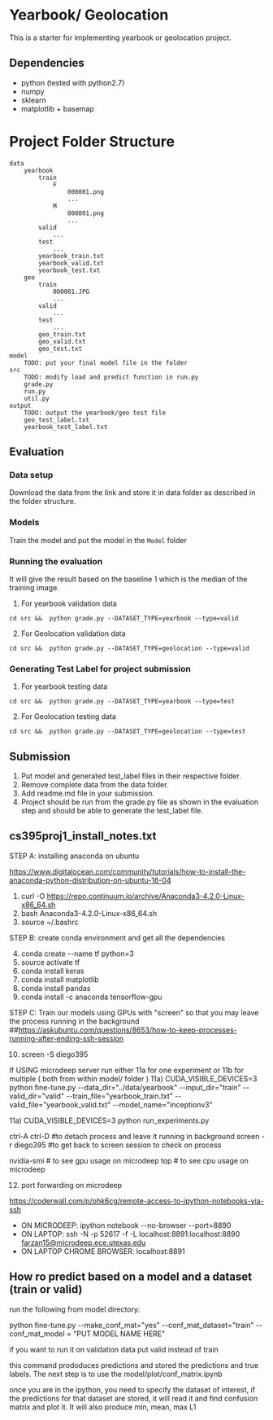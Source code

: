 # Yearbook/ Geolocation
This is a starter for implementing yearbook or geolocation project.

## Dependencies
 * python (tested with python2.7)
 * numpy
 * sklearn
 * matplotlib + basemap

# Project Folder Structure
```
data
	yearbook
		train
			F
				000001.png
				...
			M
				000001.png
				...
		valid
			...
		test
			...
		yearbook_train.txt
		yearbook_valid.txt
		yearbook_test.txt
	geo
		train
			000001.JPG
			...
		valid
			...
		test
			...
		geo_train.txt
		geo_valid.txt
		geo_test.txt
model
	TODO: put your final model file in the folder
src
	TODO: modify load and predict function in run.py
	grade.py
	run.py
	util.py
output
	TODO: output the yearbook/geo test file
	geo_test_label.txt
	yearbook_test_label.txt
```

## Evaluation
### Data setup
Download the data from the link and store it in data folder as described in the folder structure.

### Models
Train the model and put the model in the `Model` folder

### Running the evaluation
It will give the result based on the baseline 1 which is the median of the training image.
1. For yearbook validation data
```
cd src &&  python grade.py --DATASET_TYPE=yearbook --type=valid
```

2. For Geolocation validation data
```
cd src &&  python grade.py --DATASET_TYPE=geolocation --type=valid
```

### Generating Test Label for project submission
1. For yearbook testing data
```
cd src &&  python grade.py --DATASET_TYPE=yearbook --type=test
```

2. For Geolocation testing data
```
cd src &&  python grade.py --DATASET_TYPE=geolocation --type=test
```

## Submission
1. Put model and generated test_label files in their respective folder.
2. Remove complete data from the data folder.
3. Add readme.md file in your submission.
4. Project should be run from the grade.py file as shown in the evaluation step and should be able to generate the test_label file.





## cs395proj1_install_notes.txt

STEP A: installing anaconda on ubuntu

https://www.digitalocean.com/community/tutorials/how-to-install-the-anaconda-python-distribution-on-ubuntu-16-04

1) curl -O https://repo.continuum.io/archive/Anaconda3-4.2.0-Linux-x86_64.sh
2) bash Anaconda3-4.2.0-Linux-x86_64.sh
3) source ~/.bashrc


STEP B: create conda environment and get all the dependencies

4) conda create --name tf python=3
5) source activate tf
6) conda install keras
7) conda install matplotlib
8) conda install pandas
9) conda install -c anaconda tensorflow-gpu

STEP C: Train our models using GPUs with "screen" so that you may leave the process running in the background
##https://askubuntu.com/questions/8653/how-to-keep-processes-running-after-ending-ssh-session

10) screen -S diego395

If USING microdeep server run either 11a for one experiment or 11b for multiple ( both from within model/ folder )
11a) CUDA_VISIBLE_DEVICES=3 python fine-tune.py --data_dir="../data/yearbook" --input_dir="train"
--valid_dir="valid" --train_file="yearbook_train.txt" --valid_file="yearbook_valid.txt"
--model_name="inceptionv3" 

11a) CUDA_VISIBLE_DEVICES=3 python run_experiments.py

ctrl-A ctrl-D  #to detach process and leave it running in background
screen -r diego395   #to get back to screen session to check on process

nvidia-smi  # to see gpu usage on microdeep
top         # to see cpu usage on microdeep



12) port forwarding on microdeep

https://coderwall.com/p/ohk6cg/remote-access-to-ipython-notebooks-via-ssh
- ON MICRODEEP:    ipython notebook --no-browser --port=8890
- ON LAPTOP: ssh -N -p 52617 -f -L localhost:8891:localhost:8890 farzan15@microdeep.ece.utexas.edu
- ON LAPTOP CHROME BROWSER:  localhost:8891


## How ro predict based on a model and a dataset (train or valid)
run the following from model directory:

python fine-tune.py --make_conf_mat="yes" --conf_mat_dataset="train" --conf_mat_model = "PUT MODEL NAME HERE"

if you want to run it on validation data put valid instead of train

this command prododuces predictions and stored the predictions and true labels. The next step is to use the model/plot/conf_matrix.ipynb

once you are in the ipython, you need to specify the dataset of interest, if the predictions for that dataset are stored, it will read it and find confusion matrix and plot it. It will also produce min, mean, max L1 
